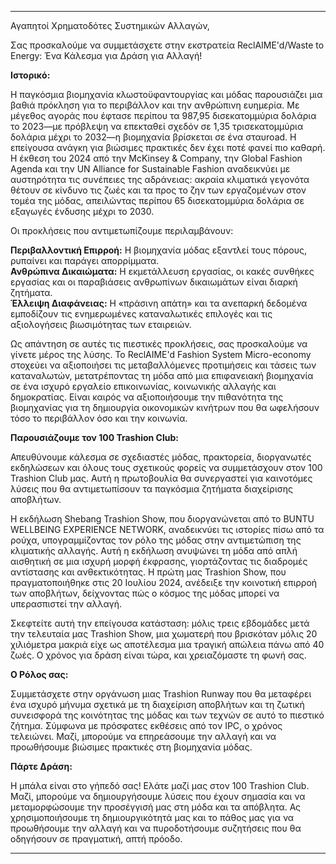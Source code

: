 ---

Αγαπητοί Χρηματοδότες Συστημικών Αλλαγών,

Σας προσκαλούμε να συμμετάσχετε στην εκστρατεία ReclAIME'd/Waste to Energy: Ένα Κάλεσμα για Δράση για Αλλαγή!

**Ιστορικό:**

Η παγκόσμια βιομηχανία κλωστοϋφαντουργίας και μόδας παρουσιάζει μια βαθιά πρόκληση για το περιβάλλον και την ανθρώπινη ευημερία. Με μέγεθος αγοράς που έφτασε περίπου τα 987,95 δισεκατομμύρια δολάρια το 2023—με πρόβλεψη να επεκταθεί σχεδόν σε 1,35 τρισεκατομμύρια δολάρια μέχρι το 2032—η βιομηχανία βρίσκεται σε ένα σταυroad. Η επείγουσα ανάγκη για βιώσιμες πρακτικές δεν έχει ποτέ φανεί πιο καθαρή. Η έκθεση του 2024 από την McKinsey & Company, την Global Fashion Agenda και την UN Alliance for Sustainable Fashion αναδεικνύει με αυστηρότητα τις συνέπειες της αδράνειας: ακραία κλιματικά γεγονότα θέτουν σε κίνδυνο τις ζωές και τα προς το ζην των εργαζομένων στον τομέα της μόδας, απειλώντας περίπου 65 δισεκατομμύρια δολάρια σε εξαγωγές ένδυσης μέχρι το 2030.

Οι προκλήσεις που αντιμετωπίζουμε περιλαμβάνουν:

**Περιβαλλοντική Επιρροή:** Η βιομηχανία μόδας εξαντλεί τους πόρους, ρυπαίνει και παράγει απορρίμματα.  
**Ανθρώπινα Δικαιώματα:** Η εκμετάλλευση εργασίας, οι κακές συνθήκες εργασίας και οι παραβιάσεις ανθρωπίνων δικαιωμάτων είναι διαρκή ζητήματα.  
**Έλλειψη Διαφάνειας:** Η «πράσινη απάτη» και τα ανεπαρκή δεδομένα εμποδίζουν τις ενημερωμένες καταναλωτικές επιλογές και τις αξιολογήσεις βιωσιμότητας των εταιρειών.

Ως απάντηση σε αυτές τις πιεστικές προκλήσεις, σας προσκαλούμε να γίνετε μέρος της λύσης. Το ReclAIME'd Fashion System Micro-economy στοχεύει να αξιοποιήσει τις μεταβαλλόμενες προτιμήσεις και τάσεις των καταναλωτών, μετατρέποντας τη μόδα από μια επιφανειακή βιομηχανία σε ένα ισχυρό εργαλείο επικοινωνίας, κοινωνικής αλλαγής και δημοκρατίας. Είναι καιρός να αξιοποιήσουμε την πιθανότητα της βιομηχανίας για τη δημιουργία οικονομικών κινήτρων που θα ωφελήσουν τόσο το περιβάλλον όσο και την κοινωνία.

**Παρουσιάζουμε τον 100 Trashion Club:**

Απευθύνουμε κάλεσμα σε σχεδιαστές μόδας, πρακτορεία, διοργανωτές εκδηλώσεων και όλους τους σχετικούς φορείς να συμμετάσχουν στον 100 Trashion Club μας. Αυτή η πρωτοβουλία θα συνεργαστεί για καινοτόμες λύσεις που θα αντιμετωπίσουν τα παγκόσμια ζητήματα διαχείρισης αποβλήτων.

Η εκδήλωση Shebang Trashion Show, που διοργανώνεται από το BUNTU WELLBEING EXPERIENCE NETWORK, αναδεικνύει τις ιστορίες πίσω από τα ρούχα, υπογραμμίζοντας τον ρόλο της μόδας στην αντιμετώπιση της κλιματικής αλλαγής. Αυτή η εκδήλωση ανυψώνει τη μόδα από απλή αισθητική σε μια ισχυρή μορφή έκφρασης, γιορτάζοντας τις διαδρομές αντίστασης και ανθεκτικότητας. Η πρώτη μας Trashion Show, που πραγματοποιήθηκε στις 20 Ιουλίου 2024, ανέδειξε την κοινοτική επιρροή των αποβλήτων, δείχνοντας πώς ο κόσμος της μόδας μπορεί να υπερασπιστεί την αλλαγή.

Σκεφτείτε αυτή την επείγουσα κατάσταση: μόλις τρεις εβδομάδες μετά την τελευταία μας Trashion Show, μια χωματερή που βρισκόταν μόλις 20 χιλιόμετρα μακριά είχε ως αποτέλεσμα μια τραγική απώλεια πάνω από 40 ζωές. Ο χρόνος για δράση είναι τώρα, και χρειαζόμαστε τη φωνή σας.

**Ο Ρόλος σας:**

Συμμετάσχετε στην οργάνωση μιας Trashion Runway που θα μεταφέρει ένα ισχυρό μήνυμα σχετικά με τη διαχείριση αποβλήτων και τη ζωτική συνεισφορά της κοινότητας της μόδας και των τεχνών σε αυτό το πιεστικό ζήτημα. Σύμφωνα με πρόσφατες εκθέσεις από τον IPC, ο χρόνος τελειώνει. Μαζί, μπορούμε να επηρεάσουμε την αλλαγή και να προωθήσουμε βιώσιμες πρακτικές στη βιομηχανία μόδας.

**Πάρτε Δράση:**

Η μπάλα είναι στο γήπεδό σας! Ελάτε μαζί μας στον 100 Trashion Club. Μαζί, μπορούμε να δημιουργήσουμε λύσεις που έχουν σημασία και να μεταμορφώσουμε την προσέγγισή μας στη μόδα και τα απόβλητα. Ας χρησιμοποιήσουμε τη δημιουργικότητά μας και το πάθος μας για να προωθήσουμε την αλλαγή και να πυροδοτήσουμε συζητήσεις που θα οδηγήσουν σε πραγματική, απτή πρόοδο.

---